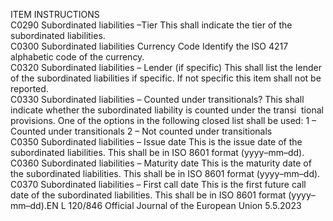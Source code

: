  
ITEM  INSTRUCTIONS  
C0290  Subordinated liabilities –Tier  This shall indicate the tier of the subordinated liabilities.  
C0300  Subordinated liabilities 
Currency Code  Identify the ISO 4217 alphabetic code of the currency.  
C0320  Subordinated liabilities – 
Lender (if specific)  This shall list the lender of the subordinated liabilities if specific. If not specific 
this item shall not be reported.  
C0330  Subordinated liabilities – 
Counted under transitionals?  This shall indicate whether the subordinated liability is counted under the transi ­
tional provisions. 
One of the options in the following closed list shall be used: 
1 – Counted under transitionals 
2 – Not counted under transitionals  
C0350  Subordinated liabilities – Issue 
date  This is the issue date of the subordinated liabilities. This shall be in ISO 8601 
format (yyyy–mm–dd).  
C0360  Subordinated liabilities – 
Maturity date  This is the maturity date of the subordinated liabilities. This shall be in ISO 8601 
format (yyyy–mm–dd).  
C0370  Subordinated liabilities – First 
call date  This is the first future call date of the subordinated liabilities. This shall be in ISO 
8601 format (yyyy–mm–dd).EN  L 120/846 Official Journal of the European Union 5.5.2023
